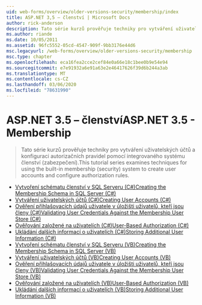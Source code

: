 ```yaml
---
uid: web-forms/overview/older-versions-security/membership/index
title: ASP.NET 3,5 – členství | Microsoft Docs
author: rick-anderson
description: Tato série kurzů prověřuje techniky pro vytváření uživatelských účtů a konfiguraci autorizačních pravidel pomocí integrovaného systému členství (zabezpečení).
ms.author: riande
ms.date: 10/05/2011
ms.assetid: 96fc5552-05cd-4547-909f-9bb3176e44d6
msc.legacyurl: /web-forms/overview/older-versions-security/membership
msc.type: chapter
ms.openlocfilehash: eca16fea2cce2cef84e0a66e18c1bee0b9e54e94
ms.sourcegitcommit: e7e91932a6e91a63e2e46417626f39d6b244a3ab
ms.translationtype: MT
ms.contentlocale: cs-CZ
ms.lasthandoff: 03/06/2020
ms.locfileid: "78631990"
---
```

# <a name="aspnet-35---membership"></a><span data-ttu-id="e2de2-103">ASP.NET 3.5 – členství</span><span class="sxs-lookup"><span data-stu-id="e2de2-103">ASP.NET 3.5 - Membership</span></span>

> <span data-ttu-id="e2de2-104">Tato série kurzů prověřuje techniky pro vytváření uživatelských účtů a konfiguraci autorizačních pravidel pomocí integrovaného systému členství (zabezpečení).</span><span class="sxs-lookup"><span data-stu-id="e2de2-104">This tutorial series examines techniques for using the built-in membership (security) system to create user accounts and configure authorization rules.</span></span>

- [<span data-ttu-id="e2de2-105">Vytvoření schématu členství v SQL Serveru (C#)</span><span class="sxs-lookup"><span data-stu-id="e2de2-105">Creating the Membership Schema in SQL Server (C#)</span></span>](creating-the-membership-schema-in-sql-server-cs.md)
- [<span data-ttu-id="e2de2-106">Vytváření uživatelských účtů (C#)</span><span class="sxs-lookup"><span data-stu-id="e2de2-106">Creating User Accounts (C#)</span></span>](creating-user-accounts-cs.md)
- [<span data-ttu-id="e2de2-107">Ověření přihlašovacích údajů uživatele v úložišti uživatelů, kteří jsou členy (C#)</span><span class="sxs-lookup"><span data-stu-id="e2de2-107">Validating User Credentials Against the Membership User Store (C#)</span></span>](validating-user-credentials-against-the-membership-user-store-cs.md)
- [<span data-ttu-id="e2de2-108">Ověřování založené na uživatelích (C#)</span><span class="sxs-lookup"><span data-stu-id="e2de2-108">User-Based Authorization (C#)</span></span>](user-based-authorization-cs.md)
- [<span data-ttu-id="e2de2-109">Ukládání dalších informací o uživatelích (C#)</span><span class="sxs-lookup"><span data-stu-id="e2de2-109">Storing Additional User Information (C#)</span></span>](storing-additional-user-information-cs.md)
- [<span data-ttu-id="e2de2-110">Vytvoření schématu členství v SQL Serveru (VB)</span><span class="sxs-lookup"><span data-stu-id="e2de2-110">Creating the Membership Schema in SQL Server (VB)</span></span>](creating-the-membership-schema-in-sql-server-vb.md)
- [<span data-ttu-id="e2de2-111">Vytváření uživatelských účtů (VB)</span><span class="sxs-lookup"><span data-stu-id="e2de2-111">Creating User Accounts (VB)</span></span>](creating-user-accounts-vb.md)
- [<span data-ttu-id="e2de2-112">Ověření přihlašovacích údajů uživatele v úložišti uživatelů, kteří jsou členy (VB)</span><span class="sxs-lookup"><span data-stu-id="e2de2-112">Validating User Credentials Against the Membership User Store (VB)</span></span>](validating-user-credentials-against-the-membership-user-store-vb.md)
- [<span data-ttu-id="e2de2-113">Ověřování založené na uživatelích (VB)</span><span class="sxs-lookup"><span data-stu-id="e2de2-113">User-Based Authorization (VB)</span></span>](user-based-authorization-vb.md)
- [<span data-ttu-id="e2de2-114">Ukládání dalších informací o uživatelích (VB)</span><span class="sxs-lookup"><span data-stu-id="e2de2-114">Storing Additional User Information (VB)</span></span>](storing-additional-user-information-vb.md)
